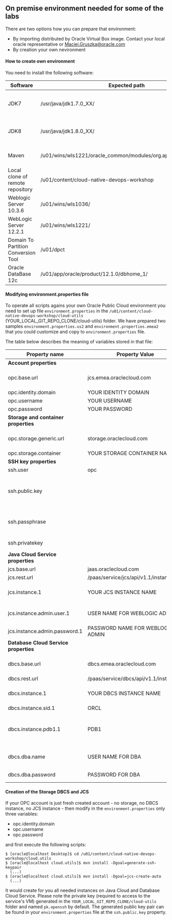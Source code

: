 ## On premise environment needed for some of the labs ##

There are two options how you can prepare that environment:

+ By importing distributed by Oracle Virtual Box image. Contact your local oracle representative or Maciej.Gruszka@oracle.com
+ By creation your own nevironment

#### How to create own environment ###
You need to install the following software:

Software | Expected path | Remarks
--- | --- | ---
JDK7 | /usr/java/jdk1.7.0_XX/ | We used JDK7u79 so the path in the VBox was /usr/java/jdk1.7.0_79/
JDK8 | /usr/java/jdk1.8.0_XX/ | We used JDK8u60 so the path in the VBox was /usr/java/jdk1.8.0_60/
Maven | /u01/wins/wls1221/oracle_common/modules/org.apache.maven_3.2.5 | Can be other location. Make sure it is added to PATH.
Local clone of remote repository| /u01/content/cloud-native-devops-workshop | 
Weblogic Server 10.3.6 | /u01/wins/wls1036/ | We used WLS 10.3.6.0.0
WebLogic Server 12.2.1 | /u01/wins/wls1221/ | We used WLS 12.2.1.0.0
Domain To Partition  Conversion Tool | /u01/dpct |
Oracle DataBase 12c | /u01/app/oracle/product/12.1.0/dbhome_1/ | The PDB name: **PDBORCL**

#### Modifying environment.properties file ###
To operate all scripts agains your own Oracle Public Cloud environment you need to set up file `environment.properties` in the `/u01/content/cloud-native-devops-workshop/cloud-utils` (YOUR_LOCAL_GIT_REPO_CLONE/cloud-utils) folder.
We have prepared two samples `environment.properties.us2` and `environment.properties.emea2` that you could customize and copy to `environment.properties` file.

The table below describes the meaning of variables stored in that file:

Property name|Property Value|Comment
--- | --- | ---
**Account properties**||
opc.base.url|jcs.emea.oraclecloud.com|For EMEA datacenter. For US use: jaas.oraclecloud.com
opc.identity.domain|YOUR IDENTITY DOMAIN|Identity domain.
opc.username|YOUR USERNAME|Cloud username
opc.password|YOUR PASSWORD|Cloud password
**Storage and container properties**||
opc.storage.generic.url|storage.oraclecloud.com|Generic storage URL to determine your storage REST endpoint
opc.storage.container|YOUR STORAGE CONTAINER NAME|Container name only.
**SSH key properties**||
ssh.user|opc|
ssh.public.key||Copy the content of your **publicKey** file generated during Database Cloud Service creation.
ssh.passphrase||The passphrase belongs to privateKey. Leave empty if there is no passphrase.
ssh.privatekey||The name of your file contains private key| generated during Database Cloud Service creation. Make sure that the file is in the **YOUR_LOCAL_GIT_REPO_CLONE/cloud-utils** (in case provided VBox it is: /u01/content/cloud-native-devops-workshop/cloud-utils) folder. Most likely its name: **privateKey**
**Java Cloud Service properties**||
jcs.base.url|jaas.oraclecloud.com|
jcs.rest.url|/paas/service/jcs/api/v1.1/instances/|
jcs.instance.1|YOUR JCS INSTANCE NAME|Name of the Java Cloud Service instance.
jcs.instance.admin.user.1|USER NAME FOR WEBLOGIC ADMIN|Defined during JCS creation. Most likely **weblogic**
jcs.instance.admin.password.1|PASSWORD NAME FOR WEBLOGIC ADMIN|Defined during JCS creation.
**Database Cloud Service properties**||
dbcs.base.url|dbcs.emea.oraclecloud.com|For EMEA. For US datacenter: dbaas.oraclecloud.com
dbcs.rest.url|/paas/service/dbcs/api/v1.1/instances/|
dbcs.instance.1|YOUR DBCS INSTANCE NAME|Name of the Database Cloud Service instance.
dbcs.instance.sid.1|ORCL|
dbcs.instance.pdb1.1|PDB1|!If you have changed the default (**PDB1**) during Database Cloud Service creation change to that.
dbcs.dba.name|USER NAME FOR DBA|Defined during DBCS creation. Most likely it is **sys**.
dbcs.dba.password|PASSWORD FOR DBA|Defined during DBCS creation.

#### Creation of the Storage DBCS and JCS ###

If your OPC account is just fresh created account - no storage, no DBCS instance, no JCS instance - then modify in the `environment.properties` only three variables:
+ opc.identity.domain
+ opc.username
+ opc.password

and first execute the following scripts:

    $ [oracle@localhost Desktop]$ cd /u01/content/cloud-native-devops-workshop/cloud.utils
    $ [oracle@localhost cloud.utils]$ mvn install -Dgoal=generate-ssh-keypair
      (...) 
    $ [oracle@localhost cloud.utils]$ mvn install -Dgoal=jcs-create-auto
      (...)

It would create for you all needed instances on Java Cloud and Database Cloud Service. Please note the private key (required to access to the service's VM) generated in the `YOUR_LOCAL_GIT_REPO_CLONE/cloud-utils` folder and named `pk.openssh` by default. The generated public key pair can be found in your `environment.properties` file at the `ssh.public.key` property.


